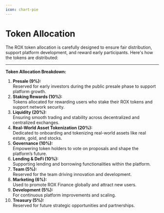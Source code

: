 ```yaml
---
icon: chart-pie
---
```


# Token Allocation

The ROX token allocation is carefully designed to ensure fair distribution, support platform development, and reward early participants. Here's how the tokens are distributed:

***

**Token Allocation Breakdown:**

1. **Presale (9%):**\
   Reserved for early investors during the public presale phase to support platform growth.
2. **Staking Rewards (10%):**\
   Tokens allocated for rewarding users who stake their ROX tokens and support network security.
3. **Liquidity (20%):**\
   Ensuring smooth trading and stability across decentralized and centralized exchanges.
4. **Real-World Asset Tokenization (20%):**\
   Dedicated to onboarding and tokenizing real-world assets like real estate, gold, and stocks.
5. **Governance (10%):**\
   Empowering token holders to vote on proposals and shape the platform’s future.
6. **Lending & DeFi (10%):**\
   Supporting lending and borrowing functionalities within the platform.
7. **Team (5%):**\
   Reserved for the team driving innovation and development.
8. **Marketing (6%):**\
   Used to promote ROX Finance globally and attract new users.
9. **Development (5%):**\
   For continuous platform improvements and scaling.
10. **Treasury (5%):**\
    Reserved for future strategic opportunities and partnerships.
